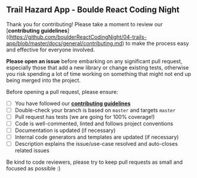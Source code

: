 ## Trail Hazard App - Boulde React Coding Night

Thank you for contributing! Please take a moment to review our [**contributing guidelines**]((https://github.com/boulderReactCodingNight/04-trails-app/blob/master/docs/general/contributing.md)
to make the process easy and effective for everyone involved.

**Please open an issue** before embarking on any significant pull request, especially those that
add a new library or change existing tests, otherwise you risk spending a lot of time working
on something that might not end up being merged into the project.

Before opening a pull request, please ensure:

- [ ] You have followed our [**contributing guidelines**](https://github.com/boulderReactCodingNight/04-trails-app/blob/master/docs/general/contributing.md)
- [ ] Double-check your branch is based on `master` and targets `master` 
- [ ] Pull request has tests (we are going for 100% coverage!)
- [ ] Code is well-commented, linted and follows project conventions
- [ ] Documentation is updated (if necessary)
- [ ] Internal code generators and templates are updated (if necessary)
- [ ] Description explains the issue/use-case resolved and auto-closes related issues

Be kind to code reviewers, please try to keep pull requests as small and focused as possible :)


